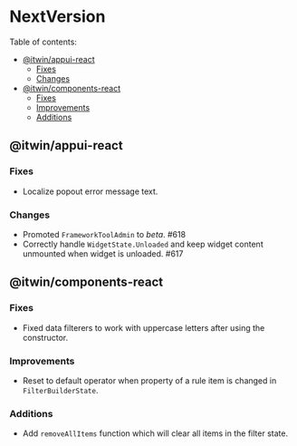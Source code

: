 # NextVersion <!-- omit from toc -->

Table of contents:

- [@itwin/appui-react](#itwinappui-react)
  - [Fixes](#fixes)
  - [Changes](#changes)
- [@itwin/components-react](#itwincomponents-react)
  - [Fixes](#fixes)
  - [Improvements](#improvements)
  - [Additions](#additions)

## @itwin/appui-react

### Fixes

- Localize popout error message text.

### Changes

- Promoted `FrameworkToolAdmin` to _beta_. #618
- Correctly handle `WidgetState.Unloaded` and keep widget content unmounted when widget is unloaded. #617

## @itwin/components-react

### Fixes

- Fixed data filterers to work with uppercase letters after using the constructor.

### Improvements

- Reset to default operator when property of a rule item is changed in `FilterBuilderState`.

### Additions

- Add `removeAllItems` function which will clear all items in the filter state.
